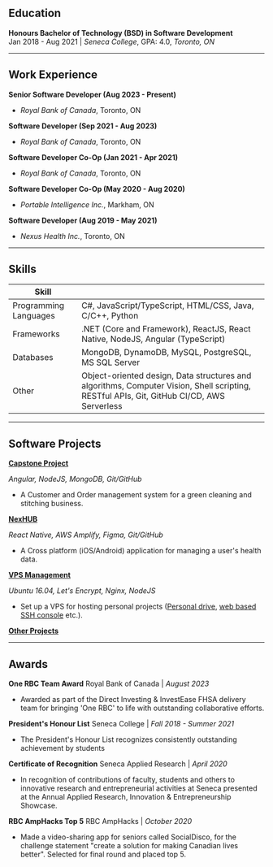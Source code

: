 ## Education
**Honours Bachelor of Technology (BSD) in Software Development**  
Jan 2018 - Aug 2021 | _Seneca College_, GPA: 4.0, _Toronto, ON_

---
## Work Experience
**Senior Software Developer (Aug 2023 - Present)**

 - _Royal Bank of Canada_, Toronto, ON

**Software Developer (Sep 2021 - Aug 2023)**

 - _Royal Bank of Canada_, Toronto, ON

**Software Developer Co-Op (Jan 2021 - Apr 2021)**

 - _Royal Bank of Canada_, Toronto, ON

**Software Developer Co-Op (May 2020 - Aug 2020)**

 - _Portable Intelligence Inc._, Markham, ON

**Software Developer (Aug 2019 - May 2021)**

 - _Nexus Health Inc._, Toronto, ON

---
## Skills

Skill ||
---|---
Programming Languages | C#, JavaScript/TypeScript, HTML/CSS, Java, C/C++, Python
Frameworks | .NET (Core and Framework), ReactJS, React Native, NodeJS, Angular (TypeScript)
Databases | MongoDB, DynamoDB, MySQL, PostgreSQL, MS SQL Server
Other | Object-oriented design, Data structures and algorithms, Computer Vision, Shell scripting, RESTful APIs, Git, GitHub CI/CD, AWS Serverless

---
## Software Projects

**[Capstone Project](https://github.com/arshwaraich/Store_Management_App)**

_Angular, NodeJS, MongoDB, Git/GitHub_

- A Customer and Order management system for a green cleaning and stitching business.

**[NexHUB](#)**

_React Native, AWS Amplify, Figma, Git/GitHub_

- A Cross platform (iOS/Android) application for managing a user's health data.

**[VPS Management](#)**

_Ubuntu 16.04, Let's Encrypt, Nginx, NodeJS_

- Set up a VPS for hosting personal projects ([Personal drive](https://github.com/arshwaraich/Drive), [web based SSH console](#) etc.).  
  
**[Other Projects](https://github.com/arshwaraich)**

---
## Awards

**One RBC Team Award**
Royal Bank of Canada | _August 2023_

- Awarded as part of the Direct Investing & InvestEase FHSA delivery team for bringing 'One RBC' to life with outstanding collaborative efforts.

**President's Honour List**
Seneca College | _Fall 2018 - Summer 2021_

- The President's Honour List recognizes consistently outstanding achievement by students

**Certificate of Recognition**
Seneca Applied Research | _April 2020_

- In recognition of contributions of faculty, students and others to innovative research and entrepreneurial activities at Seneca presented at the Annual Applied Research, Innovation & Entrepreneurship Showcase.

**RBC AmpHacks Top 5**
RBC AmpHacks | _October 2020_

- Made a video-sharing app for seniors called SocialDisco, for the challenge statement "create a solution for making Canadian lives better". Selected for final round and placed top 5.

